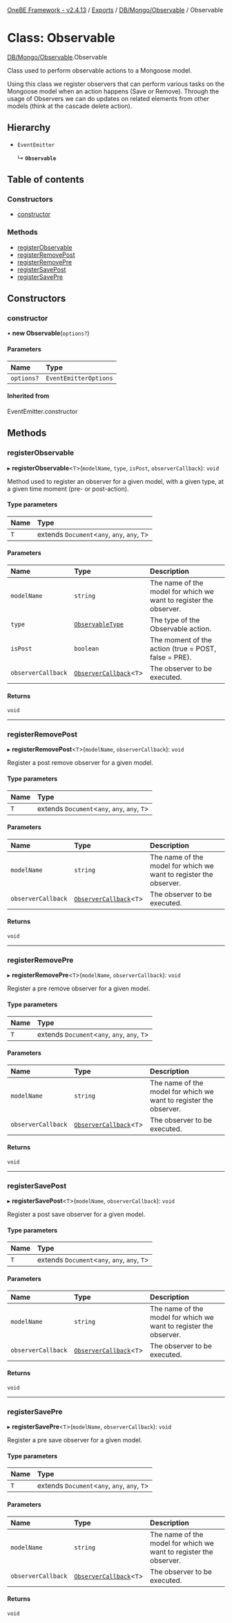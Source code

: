 [OneBE Framework - v2.4.13](../README.md) / [Exports](../modules.md) / [DB/Mongo/Observable](../modules/DB_Mongo_Observable.md) / Observable

# Class: Observable

[DB/Mongo/Observable](../modules/DB_Mongo_Observable.md).Observable

Class used to perform observable actions to a Mongoose model.

Using this class we register observers that can perform various tasks
on the Mongoose model when an action happens (Save or Remove).
Through the usage of Observers we can do updates on related elements
from other models (think at the cascade delete action).

## Hierarchy

- `EventEmitter`

  ↳ **`Observable`**

## Table of contents

### Constructors

- [constructor](DB_Mongo_Observable.Observable.md#constructor)

### Methods

- [registerObservable](DB_Mongo_Observable.Observable.md#registerobservable)
- [registerRemovePost](DB_Mongo_Observable.Observable.md#registerremovepost)
- [registerRemovePre](DB_Mongo_Observable.Observable.md#registerremovepre)
- [registerSavePost](DB_Mongo_Observable.Observable.md#registersavepost)
- [registerSavePre](DB_Mongo_Observable.Observable.md#registersavepre)

## Constructors

### constructor

• **new Observable**(`options?`)

#### Parameters

| Name | Type |
| :------ | :------ |
| `options?` | `EventEmitterOptions` |

#### Inherited from

EventEmitter.constructor

## Methods

### registerObservable

▸ **registerObservable**<`T`\>(`modelName`, `type`, `isPost`, `observerCallback`): `void`

Method used to register an observer for a given model, with a given type,
at a given time moment (pre- or post-action).

#### Type parameters

| Name | Type |
| :------ | :------ |
| `T` | extends `Document`<`any`, `any`, `any`, `T`\> |

#### Parameters

| Name | Type | Description |
| :------ | :------ | :------ |
| `modelName` | `string` | The name of the model for which we want to register the observer. |
| `type` | [`ObservableType`](../enums/DB_Mongo_Observable.ObservableType.md) | The type of the Observable action. |
| `isPost` | `boolean` | The moment of the action (true = POST, false = PRE). |
| `observerCallback` | [`ObserverCallback`](../modules/DB_Mongo_Observable.md#observercallback)<`T`\> | The observer to be executed. |

#### Returns

`void`

___

### registerRemovePost

▸ **registerRemovePost**<`T`\>(`modelName`, `observerCallback`): `void`

Register a post remove observer for a given model.

#### Type parameters

| Name | Type |
| :------ | :------ |
| `T` | extends `Document`<`any`, `any`, `any`, `T`\> |

#### Parameters

| Name | Type | Description |
| :------ | :------ | :------ |
| `modelName` | `string` | The name of the model for which we want to register the observer. |
| `observerCallback` | [`ObserverCallback`](../modules/DB_Mongo_Observable.md#observercallback)<`T`\> | The observer to be executed. |

#### Returns

`void`

___

### registerRemovePre

▸ **registerRemovePre**<`T`\>(`modelName`, `observerCallback`): `void`

Register a pre remove observer for a given model.

#### Type parameters

| Name | Type |
| :------ | :------ |
| `T` | extends `Document`<`any`, `any`, `any`, `T`\> |

#### Parameters

| Name | Type | Description |
| :------ | :------ | :------ |
| `modelName` | `string` | The name of the model for which we want to register the observer. |
| `observerCallback` | [`ObserverCallback`](../modules/DB_Mongo_Observable.md#observercallback)<`T`\> | The observer to be executed. |

#### Returns

`void`

___

### registerSavePost

▸ **registerSavePost**<`T`\>(`modelName`, `observerCallback`): `void`

Register a post save observer for a given model.

#### Type parameters

| Name | Type |
| :------ | :------ |
| `T` | extends `Document`<`any`, `any`, `any`, `T`\> |

#### Parameters

| Name | Type | Description |
| :------ | :------ | :------ |
| `modelName` | `string` | The name of the model for which we want to register the observer. |
| `observerCallback` | [`ObserverCallback`](../modules/DB_Mongo_Observable.md#observercallback)<`T`\> | The observer to be executed. |

#### Returns

`void`

___

### registerSavePre

▸ **registerSavePre**<`T`\>(`modelName`, `observerCallback`): `void`

Register a pre save observer for a given model.

#### Type parameters

| Name | Type |
| :------ | :------ |
| `T` | extends `Document`<`any`, `any`, `any`, `T`\> |

#### Parameters

| Name | Type | Description |
| :------ | :------ | :------ |
| `modelName` | `string` | The name of the model for which we want to register the observer. |
| `observerCallback` | [`ObserverCallback`](../modules/DB_Mongo_Observable.md#observercallback)<`T`\> | The observer to be executed. |

#### Returns

`void`
